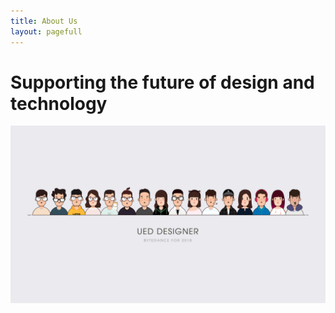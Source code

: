 ```yaml
---
title: About Us
layout: pagefull
---
```




# Supporting the future of design and technology

![Component Tree](../assets/team.png)
